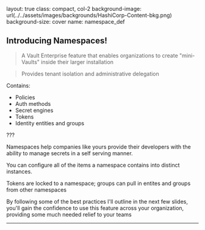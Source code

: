 layout: true
class: compact, col-2
background-image: url(../../assets/images/backgrounds/HashiCorp-Content-bkg.png)
background-size: cover
name: namespace_def

## Introducing Namespaces!

> A Vault Enterprise feature that enables organizations to create "mini-Vaults" inside their larger installation

> Provides tenant isolation and administrative delegation


Contains:
- Policies
- Auth methods
- Secret engines
- Tokens
- Identity entities and groups

???

Namespaces help companies like yours provide their developers with the ability to manage secrets in a self serving manner.

You can configure all of the items a namespace contains into distinct instances. 

Tokens are locked to a namespace; groups can pull in entites and groups from other namespaces

By following some of the best practices I'll outline in the next few slides, you'll gain the confidence to use this feature across your organization, providing some much needed relief to your teams

---
